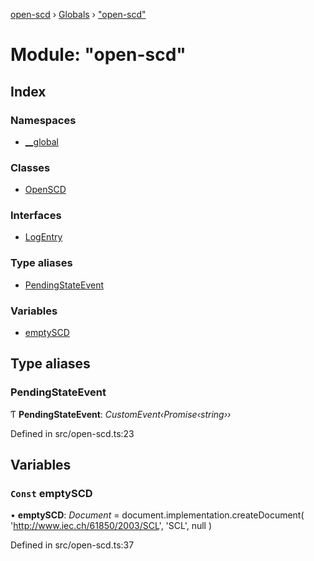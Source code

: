[open-scd](../README.md) › [Globals](../globals.md) › ["open-scd"](_open_scd_.md)

# Module: "open-scd"

## Index

### Namespaces

* [__global](_open_scd_.__global.md)

### Classes

* [OpenSCD](../classes/_open_scd_.openscd.md)

### Interfaces

* [LogEntry](../interfaces/_open_scd_.logentry.md)

### Type aliases

* [PendingStateEvent](_open_scd_.md#pendingstateevent)

### Variables

* [emptySCD](_open_scd_.md#const-emptyscd)

## Type aliases

###  PendingStateEvent

Ƭ **PendingStateEvent**: *CustomEvent‹Promise‹string››*

Defined in src/open-scd.ts:23

## Variables

### `Const` emptySCD

• **emptySCD**: *Document* = document.implementation.createDocument(
  'http://www.iec.ch/61850/2003/SCL',
  'SCL',
  null
)

Defined in src/open-scd.ts:37
